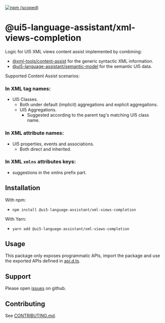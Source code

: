 [![npm (scoped)](https://img.shields.io/npm/v/@ui5-language-assistant/xml-views-completion.svg)](https://www.npmjs.com/package/@ui5-language-assistant/xml-views-completion)

# @ui5-language-assistant/xml-views-completion

Logic for UI5 XML views content assist implemented by combining:

- [@xml-tools/content-assist](https://github.com/sap/xml-tools/tree/master/packages/content-assist) for the generic syntactic XML information.
- [@ui5-language-assistant/semantic-model](../semantic-model) for the semantic UI5 data.

Supported Content Assist scenarios:

### In XML tag names:

- UI5 Classes.
  - Both under default (implicit) aggregations and explicit aggregations.
  - UI5 Aggregations.
    - Suggested according to the parent tag's matching UI5 class name.

### In XML attribute names:

- UI5 properties, events and associations.
  - Both direct and inherited.

### In XML `xmlns` attributes keys:

- suggestions in the xmlns prefix part.

## Installation

With npm:

- `npm install @ui5-language-assistant/xml-views-completion`

With Yarn:

- `yarn add @ui5-language-assistant/xml-views-completion`

## Usage

This package only exposes programmatic APIs, import the package and use the exported APIs
defined in [api.d.ts](./api.d.ts).

## Support

Please open [issues](https://github.com/SAP/ui5-language-assistant/issues) on github.

## Contributing

See [CONTRIBUTING.md](./CONTRIBUTING.md).
